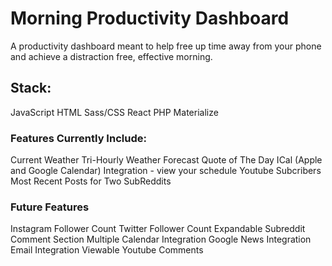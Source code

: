 # Morning Productivity Dashboard

A productivity dashboard meant to help free up time away from your phone and achieve a distraction free, effective morning.

## Stack:
JavaScript
HTML
Sass/CSS
React
PHP
Materialize


### Features Currently Include:
Current Weather
Tri-Hourly Weather Forecast
Quote of The Day
ICal (Apple and Google Calendar) Integration - view your schedule
Youtube Subcribers
Most Recent Posts for Two SubReddits

### Future Features
Instagram Follower Count
Twitter Follower Count
Expandable Subreddit Comment Section
Multiple Calendar Integration
Google News Integration
Email Integration
Viewable Youtube Comments



